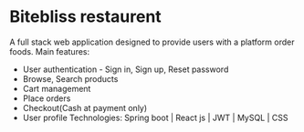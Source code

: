 # Bitebliss restaurent 
A full stack web application designed to provide users with a platform order foods.
Main features: 
- User authentication - Sign in, Sign up, Reset password
- Browse, Search products
- Cart management
- Place orders
- Checkout(Cash at payment only)
- User profile
Technologies: Spring boot | React js | JWT | MySQL | CSS
